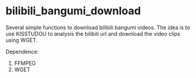 # bilibili_bangumi_download
Several simple functions to download bilibili bangumi videos. The idea is to use KISSTUDOU to analysis the bilibili url and download the video clips using WGET.

Dependence:
1. FFMPEG
2. WGET
